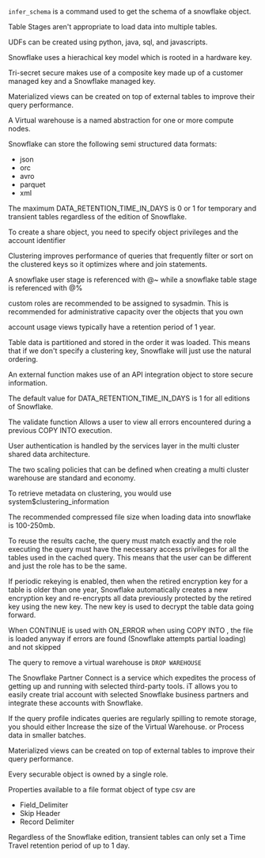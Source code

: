 `infer_schema` is a command used to get the schema of a snowflake object.

Table Stages aren't appropriate to load data into multiple tables.

UDFs can be created using python, java, sql, and javascripts.

Snowflake uses a hierachical key model which is rooted in a hardware key.

Tri-secret secure makes use of a composite key made up of a customer managed key and a Snowflake managed key.

Materialized views can be created on top of external tables to improve their query performance.

A Virtual warehouse is a named abstraction for one or more compute nodes.

Snowflake can store the following semi structured data formats:
* json
* orc
* avro
* parquet
* xml

The maximum DATA_RETENTION_TIME_IN_DAYS  is 0 or 1 for temporary and transient tables regardless of the edition of Snowflake.

To create a share object, you need to specify object privileges and the account identifier

Clustering improves performance of queries that frequently filter or sort on the clustered keys so it optimizes where and join statements.

A snowflake user stage is referenced with @~ while a snowflake table stage is referenced with @%

custom roles are recommended to be assigned to sysadmin. This is recommended for administrative capacity over the objects that you own 

account usage views typically have a retention period of 1 year.

Table data is partitioned and stored in the order it was loaded. This means that if we don't specify a clustering key, Snowflake will just use the natural ordering.

An external function makes use of an API integration object to store secure information.

The default value for DATA_RETENTION_TIME_IN_DAYS is 1 for all editions of Snowflake.

The validate function Allows a user to view all errors encountered during a previous COPY INTO execution.

User authentication is handled by the services layer in the multi cluster shared data architecture.

The two scaling policies that can be defined when creating a multi cluster warehouse are standard and economy.

To retrieve metadata on clustering, you would use system$clustering_information

The recommended compressed file size when loading data into snowflake is 100-250mb.

To reuse the results cache, the query must match exactly and the role executing the query must have the necessary access privileges for all the tables used in the cached query. This means that the user can be different and just the role has to be the same.

If periodic rekeying is enabled, then when the retired encryption key for a table is older than one year, Snowflake automatically creates a new encryption key and re-encrypts all data previously protected by the retired key using the new key. The new key is used to decrypt the table data going forward.

When CONTINUE is used with ON_ERROR when using COPY INTO <table>, the file is loaded anyway if errors are found (Snowflake attempts partial loading) and not skipped

The query to remove a virtual warehouse is `DROP WAREHOUSE`

The Snowflake Partner Connect is a service which expedites the process of getting up and running with selected third-party tools. iT allows you to easily create trial account with selected Snowflake business partners and integrate these accounts with Snowflake.

If the query profile indicates queries are regularly spilling to remote storage, you should either Increase the size of the Virtual Warehouse. or Process data in smaller batches.

Materialized views can be created on top of external tables to improve their query performance.

Every securable object is owned by a single role.

Properties available to a file format object of type csv are
* Field_Delimiter
* Skip Header
* Record Delimiter

Regardless of the Snowflake edition, transient tables can only set a Time Travel retention period of up to 1 day.

